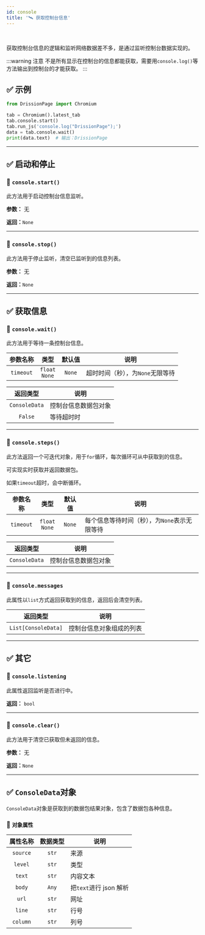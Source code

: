 ```yaml
---
id: console
title: '🛰️ 获取控制台信息'
---
```


<div class="wwads-cn wwads-horizontal" data-id="317"></div><br/>

获取控制台信息的逻辑和监听网络数据差不多，是通过监听控制台数据实现的。

:::warning 注意
    不是所有显示在控制台的信息都能获取，需要用`console.log()`等方法输出到控制台的才能获取。
:::

## ✅️ 示例

```python
from DrissionPage import Chromium

tab = Chromium().latest_tab
tab.console.start()
tab.run_js('console.log("DrissionPage");')
data = tab.console.wait()
print(data.text)  # 输出：DrissionPage
```

---

## ✅️ 启动和停止

### 📌 `console.start()`

此方法用于启动控制台信息监听。

**参数：** 无

**返回：**`None`

--- 

### 📌 `console.stop()`

此方法用于停止监听，清空已监听到的信息列表。

**参数：** 无

**返回：**`None`

--- 

## ✅️ 获取信息

### 📌 `console.wait()`

此方法用于等待一条控制台信息。

|    参数名称     |        类型         |  默认值   | 说明                                                 |
|:-----------:|:-----------------:|:------:|----------------------------------------------------|
|  `timeout`  | `float`<br/>`None` | `None` | 超时时间（秒），为`None`无限等待                                   |

|        返回类型        | 说明         |
|:------------------:|------------|
|    `ConsoleData`    | 控制台信息数据包对象 |
|      `False`       | 等待超时时      |

---

### 📌 `console.steps()`

此方法返回一个可迭代对象，用于`for`循环，每次循环可从中获取到的信息。

可实现实时获取并返回数据包。

如果`timeout`超时，会中断循环。

|   参数名称    |        类型         |  默认值   | 说明                        |
|:---------:|:-----------------:|:------:|---------------------------|
| `timeout` | `float`<br/>`None` | `None` | 每个信息等待时间（秒），为`None`表示无限等待 |

|        返回类型         | 说明                      |
|:-------------------:|-------------------------|
| `ConsoleData` | 控制台信息数据包对象    |

---

### 📌 `console.messages`

此属性以`list`方式返回获取到的信息，返回后会清空列表。

| 返回类型 | 说明           |
|:----:|--------------|
|  `List[ConsoleData]`  | 控制台信息对象组成的列表 |

---

## ✅️ 其它

### 📌 `console.listening`

此属性返回监听是否进行中。

**返回：** `bool`

---

### 📌 `console.clear()`

此方法用于清空已获取但未返回的信息。

**参数：** 无

**返回：**`None`

---

## ✅️ `ConsoleData`对象

`ConsoleData`对象是获取到的数据包结果对象，包含了数据包各种信息。

### 📌 `对象属性`

|   属性名称   | 数据类型  | 说明                |
|:--------:|:-----:|-------------------|
| `source` | `str` | 来源                |
| `level`  | `str` | 类型                |
|  `text`  | `str` | 内容文本              |
|  `body`  | `Any` | 把`text`进行 json 解析 |
|  `url`   | `str` | 网址                |
|  `line`  | `str` | 行号                |
| `column` | `str` | 列号                |

